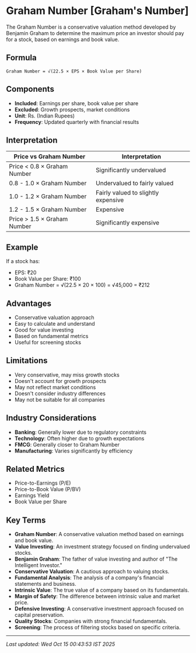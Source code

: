 # Graham Number [Graham's Number]

The Graham Number is a conservative valuation method developed by Benjamin Graham to determine the maximum price an investor should pay for a stock, based on earnings and book value.

## Formula
```text
Graham Number = √(22.5 × EPS × Book Value per Share)
```

## Components
- **Included**: Earnings per share, book value per share
- **Excluded**: Growth prospects, market conditions
- **Unit**: Rs. (Indian Rupees)
- **Frequency**: Updated quarterly with financial results

## Interpretation
| Price vs Graham Number | Interpretation |
|------------------------|----------------|
| Price < 0.8 × Graham Number | Significantly undervalued |
| 0.8 - 1.0 × Graham Number | Undervalued to fairly valued |
| 1.0 - 1.2 × Graham Number | Fairly valued to slightly expensive |
| 1.2 - 1.5 × Graham Number | Expensive |
| Price > 1.5 × Graham Number | Significantly expensive |

## Example
If a stock has:
- EPS: ₹20
- Book Value per Share: ₹100
- Graham Number = √(22.5 × 20 × 100) = √45,000 = ₹212

## Advantages
- Conservative valuation approach
- Easy to calculate and understand
- Good for value investing
- Based on fundamental metrics
- Useful for screening stocks

## Limitations
- Very conservative, may miss growth stocks
- Doesn't account for growth prospects
- May not reflect market conditions
- Doesn't consider industry differences
- May not be suitable for all companies

## Industry Considerations
- **Banking**: Generally lower due to regulatory constraints
- **Technology**: Often higher due to growth expectations
- **FMCG**: Generally closer to Graham Number
- **Manufacturing**: Varies significantly by efficiency

## Related Metrics
- Price-to-Earnings (P/E)
- Price-to-Book Value (P/BV)
- Earnings Yield
- Book Value per Share

## Key Terms
- **Graham Number**: A conservative valuation method based on earnings and book value.
- **Value Investing**: An investment strategy focused on finding undervalued stocks.
- **Benjamin Graham**: The father of value investing and author of "The Intelligent Investor."
- **Conservative Valuation**: A cautious approach to valuing stocks.
- **Fundamental Analysis**: The analysis of a company's financial statements and business.
- **Intrinsic Value**: The true value of a company based on its fundamentals.
- **Margin of Safety**: The difference between intrinsic value and market price.
- **Defensive Investing**: A conservative investment approach focused on capital preservation.
- **Quality Stocks**: Companies with strong financial fundamentals.
- **Screening**: The process of filtering stocks based on specific criteria.

---
*Last updated: Wed Oct 15 00:43:53 IST 2025*
